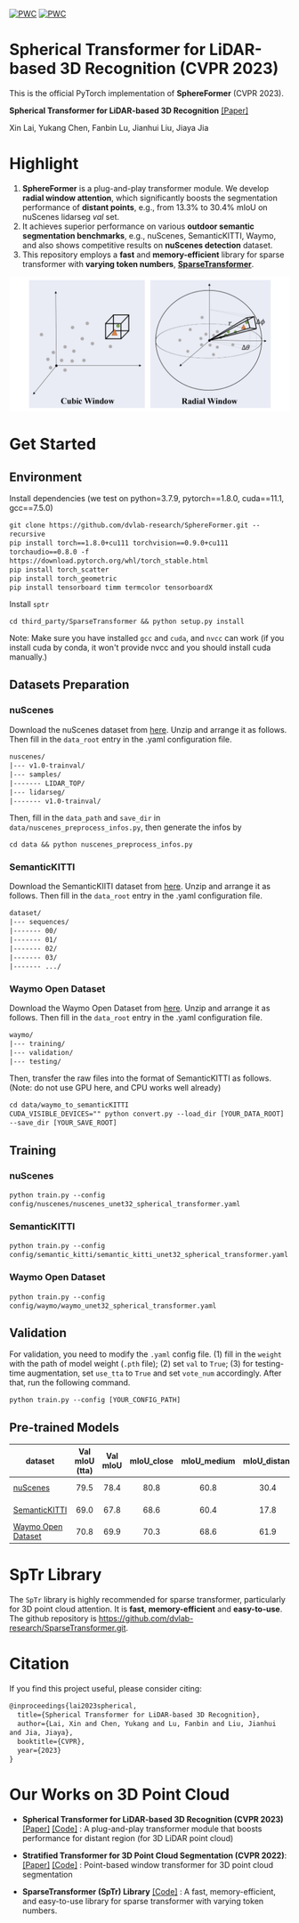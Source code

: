 [![PWC](https://img.shields.io/endpoint.svg?url=https://paperswithcode.com/badge/spherical-transformer-for-lidar-based-3d/3d-semantic-segmentation-on-semantickitti)](https://paperswithcode.com/sota/3d-semantic-segmentation-on-semantickitti?p=spherical-transformer-for-lidar-based-3d)
[![PWC](https://img.shields.io/endpoint.svg?url=https://paperswithcode.com/badge/spherical-transformer-for-lidar-based-3d/lidar-semantic-segmentation-on-nuscenes)](https://paperswithcode.com/sota/lidar-semantic-segmentation-on-nuscenes?p=spherical-transformer-for-lidar-based-3d)

# Spherical Transformer for LiDAR-based 3D Recognition (CVPR 2023)

This is the official PyTorch implementation of **SphereFormer** (CVPR 2023).

**Spherical Transformer for LiDAR-based 3D Recognition** [\[Paper\]](https://arxiv.org/pdf/2303.12766.pdf)

Xin Lai, Yukang Chen, Fanbin Lu, Jianhui Liu, Jiaya Jia 

# Highlight 
1. **SphereFormer** is a plug-and-play transformer module. We develop **radial window attention**, which significantly boosts the segmentation performance of **distant points**, e.g., from 13.3% to 30.4% mIoU on nuScenes lidarseg *val* set. 
2. It achieves superior performance on various **outdoor semantic segmentation benchmarks**, e.g., nuScenes, SemanticKITTI, Waymo, and also shows competitive results on **nuScenes detection** dataset.
3. This repository employs a **fast** and **memory-efficient** library for sparse transformer with **varying token numbers**, [**SparseTransformer**](https://github.com/dvlab-research/SparseTransformer).

<div align="center">
  <img src="figs/figure.jpg"/>
</div>

# Get Started

## Environment

Install dependencies (we test on python=3.7.9, pytorch==1.8.0, cuda==11.1, gcc==7.5.0)
```
git clone https://github.com/dvlab-research/SphereFormer.git --recursive
pip install torch==1.8.0+cu111 torchvision==0.9.0+cu111 torchaudio==0.8.0 -f https://download.pytorch.org/whl/torch_stable.html
pip install torch_scatter
pip install torch_geometric
pip install tensorboard timm termcolor tensorboardX
```

Install `sptr`
```
cd third_party/SparseTransformer && python setup.py install
```

Note: Make sure you have installed `gcc` and `cuda`, and `nvcc` can work (if you install cuda by conda, it won't provide nvcc and you should install cuda manually.)

## Datasets Preparation

### nuScenes
Download the nuScenes dataset from [here](https://www.nuscenes.org/nuscenes#download). Unzip and arrange it as follows. Then fill in the `data_root` entry in the .yaml configuration file.
```
nuscenes/
|--- v1.0-trainval/
|--- samples/
|------- LIDAR_TOP/
|--- lidarseg/
|------- v1.0-trainval/
```
Then, fill in the `data_path` and `save_dir` in `data/nuscenes_preprocess_infos.py`, then generate the infos by
```
cd data && python nuscenes_preprocess_infos.py
```

### SemanticKITTI
Download the SemanticKIITI dataset from [here](http://www.semantic-kitti.org/dataset.html#download). Unzip and arrange it as follows. Then fill in the `data_root` entry in the .yaml configuration file.
```
dataset/
|--- sequences/
|------- 00/
|------- 01/
|------- 02/
|------- 03/
|------- .../
```

### Waymo Open Dataset
Download the Waymo Open Dataset from [here](https://waymo.com/open/). Unzip and arrange it as follows. Then fill in the `data_root` entry in the .yaml configuration file.
```
waymo/
|--- training/
|--- validation/
|--- testing/
```
Then, transfer the raw files into the format of SemanticKITTI as follows. (Note: do not use GPU here, and CPU works well already)
```
cd data/waymo_to_semanticKITTI
CUDA_VISIBLE_DEVICES="" python convert.py --load_dir [YOUR_DATA_ROOT] --save_dir [YOUR_SAVE_ROOT]
```

## Training

### nuScenes
```
python train.py --config config/nuscenes/nuscenes_unet32_spherical_transformer.yaml
```

### SemanticKITTI
```
python train.py --config config/semantic_kitti/semantic_kitti_unet32_spherical_transformer.yaml
```

### Waymo Open Dataset
```
python train.py --config config/waymo/waymo_unet32_spherical_transformer.yaml
```

## Validation
For validation, you need to modify the `.yaml` config file. (1) fill in the `weight` with the path of model weight (`.pth` file); (2) set `val` to `True`; (3) for testing-time augmentation, set `use_tta` to `True` and set `vote_num` accordingly. After that, run the following command. 
```
python train.py --config [YOUR_CONFIG_PATH]
```

## Pre-trained Models


| dataset | Val mIoU (tta) | Val mIoU | mIoU_close | mIoU_medium | mIoU_distant |  Download  |
|---------------|:----:|:----:|:----:|:----:|:----:|:-----------:|
| [nuScenes](config/nuscenes/nuscenes_unet32_spherical_transformer.yaml) | 79.5 | 78.4 | 80.8 | 60.8 | 30.4 | [Model Weight](https://mycuhk-my.sharepoint.com/:u:/g/personal/1155154502_link_cuhk_edu_hk/Ebj08nZvE5lPpRn1ALgkcKwBjEQ5lrQFhx-yR2cbi9Cy-A?e=D3N3ge) |
| [SemanticKITTI](config/semantic_kitti/semantic_kitti_unet32_spherical_transformer.yaml) | 69.0 | 67.8 | 68.6 | 60.4 | 17.8 | [Model Weight](https://mycuhk-my.sharepoint.com/:u:/g/personal/1155154502_link_cuhk_edu_hk/EXsr5RdFzd9Lj7_T8L0dCagBZCDmbe5DtcZ8ipf1CfC58w?e=KxGpLV) |
| [Waymo Open Dataset](config/waymo/waymo_unet32_spherical_transformer.yaml) | 70.8 | 69.9 | 70.3 | 68.6 | 61.9 | [Model Weight](https://mycuhk-my.sharepoint.com/:u:/g/personal/1155154502_link_cuhk_edu_hk/EYoE2PXpVRZMtkJ6iPaoqPIB_B8GDLIK-z13RIjmGuHUNA?e=68qdfX) |

# SpTr Library
The `SpTr` library is highly recommended for sparse transformer, particularly for 3D point cloud attention. It is **fast**, **memory-efficient** and **easy-to-use**. The github repository is https://github.com/dvlab-research/SparseTransformer.git.

# Citation
If you find this project useful, please consider citing:

```
@inproceedings{lai2023spherical,
  title={Spherical Transformer for LiDAR-based 3D Recognition},
  author={Lai, Xin and Chen, Yukang and Lu, Fanbin and Liu, Jianhui and Jia, Jiaya},
  booktitle={CVPR},
  year={2023}
}
```

# Our Works on 3D Point Cloud

* **Spherical Transformer for LiDAR-based 3D Recognition (CVPR 2023)** [\[Paper\]](https://arxiv.org/pdf/2303.12766.pdf) [\[Code\]](https://github.com/dvlab-research/SphereFormer) : A plug-and-play transformer module that boosts performance for distant region (for 3D LiDAR point cloud)

* **Stratified Transformer for 3D Point Cloud Segmentation (CVPR 2022)**: [\[Paper\]](https://openaccess.thecvf.com/content/CVPR2022/papers/Lai_Stratified_Transformer_for_3D_Point_Cloud_Segmentation_CVPR_2022_paper.pdf) [\[Code\]](https://github.com/dvlab-research/Stratified-Transformer) : Point-based window transformer for 3D point cloud segmentation

* **SparseTransformer (SpTr) Library** [\[Code\]](https://github.com/dvlab-research/SparseTransformer) : A fast, memory-efficient, and easy-to-use library for sparse transformer with varying token numbers.
